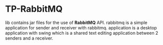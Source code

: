 # TP-RabbitMQ
lib contains jar files for the use of **RabbitMQ** API.
rabbitmq is a simple application for sender and receiver with rabbitmq.
application is a desktop application with swing which is a shared text editing application between 2 senders and a receiver.
